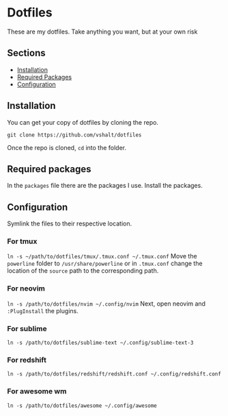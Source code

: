 # Dotfiles
These are my dotfiles. Take anything you want, but at your own risk

## Sections
- [Installation](#installation)
- [Required Packages](#required-packages)
- [Configuration](#configuration)

## Installation
You can get your copy of dotfiles by cloning the repo.

`git clone https://github.com/vshalt/dotfiles`

Once the repo is cloned, `cd` into the folder.

## Required packages
In the `packages` file there are the packages I use.
Install the packages.

## Configuration
Symlink the files to their respective location.

### For tmux
`ln -s ~/path/to/dotfiles/tmux/.tmux.conf ~/.tmux.conf`
Move the `powerline` folder to `/usr/share/powerline` or in `.tmux.conf` change the location of the `source` path to the corresponding path.


### For neovim
`ln -s /path/to/dotfiles/nvim ~/.config/nvim`
Next, open neovim and `:PlugInstall` the plugins.

### For sublime
`ln -s /path/to/dotfiles/sublime-text ~/.config/sublime-text-3`

### For redshift
`ln -s /path/to/dotfiles/redshift/redshift.conf ~/.config/redshift.conf`

### For awesome wm
`ln -s /path/to/dotfiles/awesome ~/.config/awesome`
